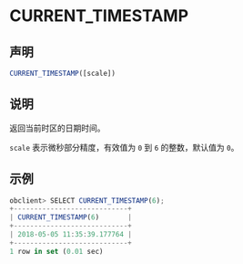 CURRENT_TIMESTAMP
======================================



声明
-----------------------

```javascript
CURRENT_TIMESTAMP([scale])
```



说明
-----------------------

返回当前时区的日期时间。

`scale` 表示微秒部分精度，有效值为 `0` 到 `6` 的整数，默认值为 `0`。

示例
-----------------------

```javascript
obclient> SELECT CURRENT_TIMESTAMP(6);
+----------------------------+
| CURRENT_TIMESTAMP(6)       |
+----------------------------+
| 2018-05-05 11:35:39.177764 |
+----------------------------+
1 row in set (0.01 sec)
```
